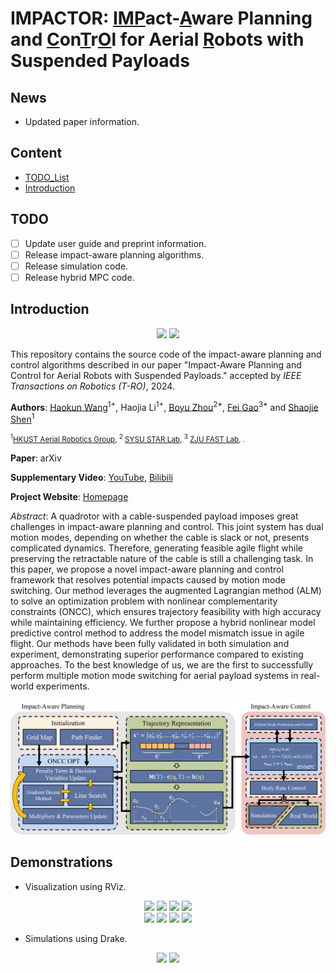 # IMPACTOR: <u>IMP</u>act-<u>A</u>ware Planning and <u>C</u>on<u>T</u>r<u>O</u>l for Aerial <u>R</u>obots with Suspended Payloads
## News
- Updated paper information.
## Content
* [TODO_List](#todo)
* [Introduction](#introduction)
## TODO
- [ ] Update user guide and preprint information.
- [ ] Release impact-aware planning algorithms.
- [ ] Release simulation code. 
- [ ] Release hybrid MPC code.
## Introduction
<div align=center>
  <img src="images/gif-scenario_1.gif" width=400px>
  <img src="images/gif-scenario_2.gif" width=400px>
</div>

This repository contains the source code of the impact-aware planning and control algorithms described in our paper "Impact-Aware Planning and Control for Aerial Robots with Suspended Payloads." accepted by _IEEE Transactions on Robotics (T-RO)_, 2024.

__Authors__: [Haokun Wang](https://haokun-wang.com)<sup>1+</sup>, Haojia Li<sup>1+</sup>, [Boyu Zhou](https://boyuzhou.net/)<sup>2*</sup>, [Fei Gao](http://zju-fast.com/fei-gao/)<sup>3*</sup> and [Shaojie Shen](https://uav.hkust.edu.hk/group/)<sup>1</sup>

<small><sup>1</sup>[HKUST Aerial Robotics Group](https://uav.hkust.edu.hk/), <sup>2</sup> [SYSU STAR Lab](https://boyuzhou.net/), <sup>3</sup> [ZJU FAST Lab](http://zju-fast.com/), .</small>

__Paper__: arXiv

__Supplementary Video__: [YouTube](https://youtu.be/k_XGQyrNh9I?si=K2775t8ui0WClqqv), [Bilibili](https://www.bilibili.com/video/BV1zg4y1L7dC/?share_source=copy_web&vd_source=4a496bdfc1980dd80977a281d5c963c0)

__Project Website__: [Homepage](https://sites.google.com/view/suspended-payload/)

_Abstract_: A quadrotor with a cable-suspended payload imposes great challenges in impact-aware planning and control. 
This joint system has dual motion modes, depending on whether the cable is slack or not, presents complicated dynamics. 
Therefore, generating feasible agile flight while preserving the retractable nature of the cable is still a challenging task. 
In this paper, we propose a novel impact-aware planning and control framework that resolves potential impacts caused by motion mode switching. 
Our method leverages the augmented Lagrangian method (ALM) to solve an optimization problem with nonlinear complementarity constraints (ONCC), which ensures trajectory feasibility with high accuracy while maintaining efficiency. 
We further propose a hybrid nonlinear model predictive control method to address the model mismatch issue in agile flight. 
Our methods have been fully validated in both simulation and experiment, demonstrating superior performance compared to existing approaches. 
To the best knowledge of us, we are the first to successfully perform multiple motion mode switching for aerial payload systems in real-world experiments.

![SystemDiagram](images/fig-system_diagram.png)

## Demonstrations
- Visualization using RViz.
<div align=center>
  <img src="images/gif-benchmark_0.gif" width=200px>
  <img src="images/gif-benchmark_1.gif" width=200px>
  <img src="images/gif-benchmark_2.gif" width=200px>
  <img src="images/gif-benchmark_3.gif" width=200px>
</div>
<div align=center>
  <img src="images/gif-benchmark_4.gif" width=200px>
  <img src="images/gif-benchmark_5.gif" width=200px>
  <img src="images/gif-benchmark_6.gif" width=200px>
  <img src="images/gif-benchmark_7.gif" width=200px>
</div>

- Simulations using Drake.
<div align=center>
  <img src="images/gif-sim_scenario_1.gif" width=400px>
  <img src="images/gif-sim_scenario_2.gif" width=400px>
</div>